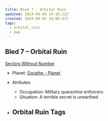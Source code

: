 ```yaml
---
title: Bled 7 - Orbital Ruin
updated: 2024-09-09 19:10:22Z
created: 2024-09-09 19:08:47Z
tags:
  - orbital_ruin
  - pwp
---
```


## Bled 7 &ndash; Orbital Ruin

[Sectors Without Number](https://sectorswithoutnumber.com/sector/bfDcBzTtgpeyLUfwzjio/orbitalRuin/mKfnFlAP8J8xzGOIoZ8m)

- Planet: [Gorathe - Planet](../../../Gaming/StarsWithoutNumber/PiratesWithoutPlunder/Gorathe%20-%20Planet.md)

- Atributes
	- Occupation: Military quarantine enforcers
	- Situation: A terrible secret is unearthed

- Orbital Ruin Tags
	- 